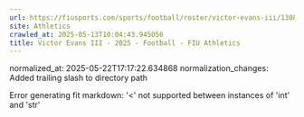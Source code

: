 ```yaml
---
url: https://fiusports.com/sports/football/roster/victor-evans-iii/13083/
site: Athletics
crawled_at: 2025-05-13T10:04:43.945056
title: Victor Evans III - 2025 - Football - FIU Athletics
---
```

normalized_at: 2025-05-22T17:17:22.634868
normalization_changes: Added trailing slash to directory path

Error generating fit markdown: '<' not supported between instances of 'int' and 'str'
